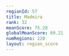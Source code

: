 ```yaml
---
regionId: 57
title: Madeira
rank: 32
meanScore: 75.28
globalMeanScore: 69.21
numRegions: 220
layout: region_score
---
```

